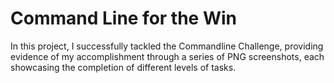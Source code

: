 # Command Line for the Win
In this project, I successfully tackled the Commandline Challenge, providing evidence
of my accomplishment through a series of PNG screenshots, each showcasing the completion
of different levels of tasks.
